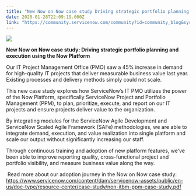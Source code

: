 ```yaml
---
title: "New Now on Now case study Driving strategic portfolio planning and execution using the Now Platform"
date: 2020-01-28T22:09:19.000Z
link: "https://community.servicenow.com/community?id=community_blog&sys_id=129282b6db2e8c146064eeb5ca96193e"
---
```

<p><img style="max-width: 100%; max-height: 480px;" src="https://community.servicenow.com/51624ef2db2e8c146064eeb5ca961935.iix" /></p>
<p><strong>New Now on Now case study: Driving strategic portfolio planning and execution using the Now Platform </strong></p>
<p>Our IT Project Management Office (PMO) saw a 45% increase in demand for high-quality IT projects that deliver measurable business value last year. Existing processes and delivery methods simply could not scale.  </p>
<p>This new case study explores how ServiceNow’s IT PMO utilizes the power of the Now Platform, specifically ServiceNow Project and Portfolio Management (PPM), to plan, prioritize, execute, and report on our IT projects and ensure projects deliver value to the organization.</p>
<p>By integrating modules for the ServiceNow Agile Development and ServiceNow Scaled Agile Framework (SAFe) methodologies, we are able to integrate demand, execution, and value realization into single platform and scale our output without significantly increasing our staff.</p>
<p>Through continuous training and adoption of new platform features, we’ve been able to improve reporting quality, cross-functional project and portfolio visibility, and measure business value along the way.</p>
<p> Read more about our adoption journey in the Now on Now case study: <a href="https://www.servicenow.com/content/dam/servicenow-assets/public/en-us/doc-type/resource-center/case-study/non-itbm-ppm-case-study.pdf" rel="nofollow">https://www.servicenow.com/content/dam/servicenow-assets/public/en-us/doc-type/resource-center/case-study/non-itbm-ppm-case-study.pdf</a>  </p>